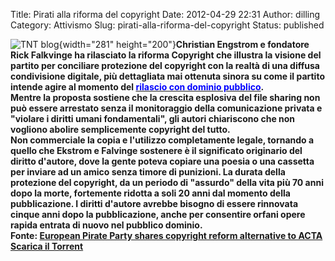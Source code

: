 Title: Pirati alla riforma del copyright 
Date: 2012-04-29 22:31
Author: dilling
Category: Attivismo
Slug: pirati-alla-riforma-del-copyright
Status: published

![TNT blog](http://www.scambioetico.org/wp-content/uploads/2012/04/reform.jpg){width="281" height="200"}**Christian Engstrom e fondatore Rick Falkvinge ha rilasciato la riforma Copyright che illustra la visione del partito per conciliare protezione del copyright con la realtà di una diffusa condivisione digitale, più dettagliata mai ottenuta sinora su come il partito intende agire al momento del <span style="color: #0000ff;">[<span style="color: #0000ff;">rilascio con dominio pubblico</span>](http://movimentopirati.org/forum/index.php?topic=37)</span>.<!--more-->  
Mentre la proposta sostiene che la crescita esplosiva del file sharing non può essere arrestato senza il monitoraggio della comunicazione privata e "violare i diritti umani fondamentali", gli autori chiariscono che non vogliono abolire semplicemente copyright del tutto.  
Non commerciale la copia e l'utilizzo completamente legale, tornando a quello che Ekstrom e Falvinge sostenere è il significato originario del diritto d'autore, dove la gente poteva copiare una poesia o una cassetta per inviare ad un amico senza timore di punizioni. La durata della protezione del copyright, da un periodo di "assurdo" della vita più 70 anni dopo la morte, **fortemente ridotta** a soli 20 anni dal momento della pubblicazione. I diritti d'autore avrebbe bisogno di essere rinnovata cinque anni dopo la pubblicazione, anche per consentire orfani opere rapida entrata di nuovo nel pubblico dominio.  
Fonte: [European Pirate Party shares copyright reform alternative to ACTA](arstechnica.com/tech-policy/news/2012/04/european-pirate-party-shares-copright-reform-alternative-to-acta.ars)  
[Scarica il Torrent](http://movimentopirati.org/forum/index.php?topic=37)**
